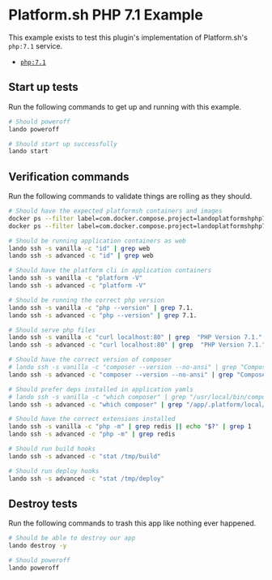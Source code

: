 Platform.sh PHP 7.1 Example
===========================

This example exists to test this plugin's implementation of Platform.sh's `php:7.1` service.

* [`php:7.1`](https://docs.platform.sh/configuration/services/php.html)

Start up tests
--------------

Run the following commands to get up and running with this example.

```bash
# Should poweroff
lando poweroff

# Should start up successfully
lando start
```

Verification commands
---------------------

Run the following commands to validate things are rolling as they should.

```bash
# Should have the expected platformsh containers and images
docker ps --filter label=com.docker.compose.project=landoplatformshphp71 | grep docker.registry.platform.sh/php-7.1 | grep landoplatformshphp71_vanilla_1
docker ps --filter label=com.docker.compose.project=landoplatformshphp71 | grep docker.registry.platform.sh/php-7.1 | grep landoplatformshphp71_advanced_1

# Should be running application containers as web
lando ssh -s vanilla -c "id" | grep web
lando ssh -s advanced -c "id" | grep web

# Should have the platform cli in application containers
lando ssh -s vanilla -c "platform -V"
lando ssh -s advanced -c "platform -V"

# Should be running the correct php version
lando ssh -s vanilla -c "php --version" | grep 7.1.
lando ssh -s advanced -c "php --version" | grep 7.1.

# Should serve php files
lando ssh -s vanilla -c "curl localhost:80" | grep  "PHP Version 7.1."
lando ssh -s advanced -c "curl localhost:80" | grep  "PHP Version 7.1."

# Should have the correct version of composer
# lando ssh -s vanilla -c "composer --version --no-ansi" | grep "Composer 1."
lando ssh -s advanced -c "composer --version --no-ansi" | grep "Composer 2."

# Should prefer deps installed in application yamls
# lando ssh -s vanilla -c "which composer" | grep "/usr/local/bin/composer"
lando ssh -s advanced -c "which composer" | grep "/app/.platform/local/deps/php/vendor/bin/composer"

# Should have the correct extensions installed
lando ssh -s vanilla -c "php -m" | grep redis || echo "$?" | grep 1
lando ssh -s advanced -c "php -m" | grep redis

# Should run build hooks
lando ssh -s advanced -c "stat /tmp/build"

# Should run deploy hooks
lando ssh -s advanced -c "stat /tmp/deploy"
```

Destroy tests
-------------

Run the following commands to trash this app like nothing ever happened.

```bash
# Should be able to destroy our app
lando destroy -y

# Should poweroff
lando poweroff
```
